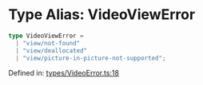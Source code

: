 # Type Alias: VideoViewError

```ts
type VideoViewError = 
  | "view/not-found"
  | "view/deallocated"
  | "view/picture-in-picture-not-supported";
```

Defined in: [types/VideoError.ts:18](https://github.com/TheWidlarzGroup/react-native-video/blob/1403959cf63e77ce519800110e1872cc843e5d0f/packages/react-native-video/src/core/types/VideoError.ts#L18)
